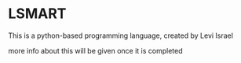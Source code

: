 # LSMART
This is a python-based programming language, created by Levi Israel

more info about this will be given once it is completed 
